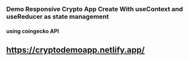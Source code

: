 ### Demo Responsive Crypto App Create With useContext and useReducer as state management
#### using coingecko API 

## https://cryptodemoapp.netlify.app/


